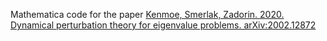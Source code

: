 Mathematica code for the paper [Kenmoe, Smerlak, Zadorin. 2020. Dynamical perturbation theory for eigenvalue problems. arXiv:2002.12872](https://arxiv.org/abs/2002.12872)
